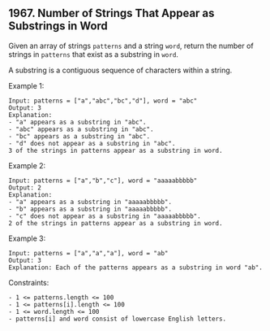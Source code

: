 ## 1967. Number of Strings That Appear as Substrings in Word

Given an array of strings `patterns` and a string `word`, return the number of strings in `patterns` that exist as a substring in `word`.

A substring is a contiguous sequence of characters within a string.

Example 1:

```
Input: patterns = ["a","abc","bc","d"], word = "abc"
Output: 3
Explanation:
- "a" appears as a substring in "abc".
- "abc" appears as a substring in "abc".
- "bc" appears as a substring in "abc".
- "d" does not appear as a substring in "abc".
3 of the strings in patterns appear as a substring in word.
```

Example 2:

```
Input: patterns = ["a","b","c"], word = "aaaaabbbbb"
Output: 2
Explanation:
- "a" appears as a substring in "aaaaabbbbb".
- "b" appears as a substring in "aaaaabbbbb".
- "c" does not appear as a substring in "aaaaabbbbb".
2 of the strings in patterns appear as a substring in word.
```

Example 3:

```
Input: patterns = ["a","a","a"], word = "ab"
Output: 3
Explanation: Each of the patterns appears as a substring in word "ab".
```

Constraints:

```
- 1 <= patterns.length <= 100
- 1 <= patterns[i].length <= 100
- 1 <= word.length <= 100
- patterns[i] and word consist of lowercase English letters.
```
